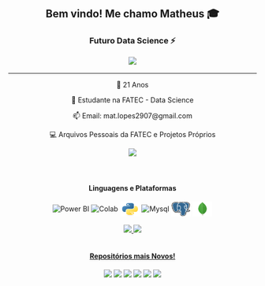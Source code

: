 <h2 align="center"> Bem vindo! Me chamo Matheus 🎓</h2>
<h3 align="center"> Futuro Data Science ⚡</h3>

<div align="center">
  <img src="https://miro.medium.com/v2/resize:fit:1400/1*U3WRRwLx3zeDkHmIVGLJdw.gif"/>
</div><hr>

<div align="center">
  <p> 🎉 21 Anos </p>
  <p> 🎒 Estudante na FATEC - Data Science </p>
  <p> 📫 Email: mat.lopes2907@gmail.com </p>
  <p> 💻 Arquivos Pessoais da FATEC e Projetos Próprios </p>
  <a href="https://www.linkedin.com/in/matheus-lopes-lourenço-6a627b231/" target="_blank"><img src="https://img.shields.io/badge/-LinkedIn-%230077B5?style=for-the-badge&logo=linkedin&logoColor=white" target="_blank"></a> 
</div>
<br>

<div style="display:inline_block" align="center"><br>
  <h4> Linguagens e Plataformas </h4>
  <img align="center" alt="Power BI" height="30" width="40" src="https://1000logos.net/wp-content/uploads/2022/08/Microsoft-Power-BI-Logo.png">
  <img align="center" alt="Colab" height="30" width="100" src="https://colab.google/static/images/icons/colab.png">
  <img align="center" alt="Python" height="30" width="40" src="https://raw.githubusercontent.com/devicons/devicon/master/icons/python/python-original.svg">
  <img align="center" alt="Mysql" height="30" width="40" src="https://cdn.jsdelivr.net/gh/devicons/devicon/icons/mysql/mysql-original.svg">
  <img align="center" alt="PostgreSQL" height="30" width="40" src="https://github.com/devicons/devicon/blob/master/icons/postgresql/postgresql-original.svg">
  <img align="center" alt="MongoDB" height="30" width="40" src="https://github.com/devicons/devicon/blob/master/icons/mongodb/mongodb-original.svg">
</div>
<br>

<div align="center">
  <a href="https://github.com/MathLopes29">
  <img height="160em" src="https://github-readme-stats.vercel.app/api?username=mathlopes29&show_icons=true&theme=dark"/>
  <img height="160em" src="https://github-readme-stats.vercel.app/api/top-langs/?username=mathlopes29&layout=compact&langs_count=7&theme=dark"/>
</div>
<br>

<div align="center">
<h4> Repositórios mais Novos! </h4>
  <a href= "https://github.com/MathLopes29/AutoRating-Site"><img height="100em" src="https://github-readme-stats.vercel.app/api/pin/?username=mathlopes29&repo=AutoRating-Site&langs_count=7&&show_icons=true&theme=dark"/></a>
  <a href= "https://github.com/MathLopes29/Alexa_RadioSkill"><img height="100em" src="https://github-readme-stats.vercel.app/api/pin/?username=mathlopes29&repo=Alexa_RadioSkill&langs_count=7&&show_icons=true&theme=dark"/></a>
  <a href= "https://github.com/MathLopes29/Java_Faker"><img height="100em" src="https://github-readme-stats.vercel.app/api/pin/?username=mathlopes29&repo=Java_Faker&langs_count=7&&show_icons=true&theme=dark"/></a>
  <a href= "https://github.com/MathLopes29/Projeto_Datahouse-Faker"><img height="100em" src="https://github-readme-stats.vercel.app/api/pin/?username=mathlopes29&repo=Projeto_Datahouse-Faker&langs_count=7&&show_icons=true&theme=dark"/></a>  
  <a href= "https://github.com/MathLopes29/Python"><img height="100em" src="https://github-readme-stats.vercel.app/api/pin/?username=mathlopes29&repo=Python&langs_count=7&&show_icons=true&theme=dark"/></a>    
  <a href= "https://github.com/MathLopes29/AutoRating-Mobile"><img height="100em" src="https://github-readme-stats.vercel.app/api/pin/?username=mathlopes29&repo=AutoRating-Mobile&langs_count=7&&show_icons=true&theme=dark"/></a>      
</div>
